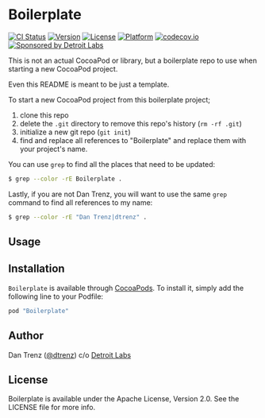 
# Boilerplate

[![CI Status](http://img.shields.io/travis/dtrenz/Boilerplate.svg?style=flat)](https://travis-ci.org/dtrenz/Boilerplate)
[![Version](https://img.shields.io/cocoapods/v/Boilerplate.svg?style=flat)](http://cocoapods.org/pods/Boilerplate)
[![License](https://img.shields.io/cocoapods/l/Boilerplate.svg?style=flat)](http://cocoapods.org/pods/Boilerplate)
[![Platform](https://img.shields.io/cocoapods/p/Boilerplate.svg?style=flat)](http://cocoapods.org/pods/Boilerplate)
[![codecov.io](https://codecov.io/github/dtrenz/Boilerplate/coverage.svg?branch=develop)](https://codecov.io/github/dtrenz/Boilerplate?branch=develop)
[![Sponsored by Detroit Labs](https://img.shields.io/badge/sponsor-Detroit%20Labs-000000.svg?style=flat)](http://www.detroitlabs.com)

This is not an actual CocoaPod or library, but a boilerplate repo to use when
starting a new CocoaPod project.

Even this README is meant to be just a template.

To start a new CocoaPod project from this boilerplate project;

1. clone this repo
2. delete the `.git` directory to remove this repo's history (`rm -rf .git`)
3. initialize a new git repo (`git init`)
4. find and replace all references to "Boilerplate" and replace them with your project's name.

You can use `grep` to find all the places that need to be updated:

```bash
$ grep --color -rE Boilerplate .
```

Lastly, if you are not Dan Trenz, you will want to use the same `grep` command
to find all references to my name:

```bash
$ grep --color -rE "Dan Trenz|dtrenz" .
```


## Usage


## Installation

`Boilerplate` is available through [CocoaPods](http://cocoapods.org). To install
it, simply add the following line to your Podfile:

```ruby
pod "Boilerplate"
```


## Author

Dan Trenz ([@dtrenz](http://www.twitter.com/dtrenz)) c/o [Detroit Labs](http://www.detroitlabs.com)


## License

Boilerplate is available under the Apache License, Version 2.0. See the LICENSE file for more info.
